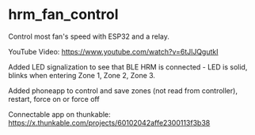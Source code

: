 # hrm_fan_control
Control most fan's speed with ESP32  and a relay. 

YouTube Video: https://www.youtube.com/watch?v=6tJlJQgutkI

Added LED signalization to see that BLE HRM is connected - LED is solid, blinks when entering Zone 1, Zone 2, Zone 3.

Added phoneapp to control and save zones (not read from controller), restart, force on or force off

Connectable app on thunkable: https://x.thunkable.com/projects/60102042affe2300113f3b38
